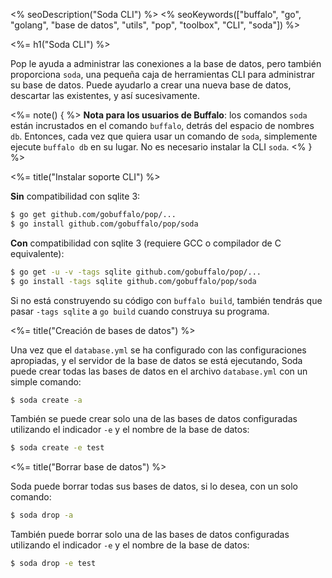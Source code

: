 <% seoDescription("Soda CLI") %>
<% seoKeywords(["buffalo", "go", "golang", "base de datos", "utils", "pop", "toolbox", "CLI", "soda"]) %>

<%= h1("Soda CLI") %>

Pop le ayuda a administrar las conexiones a la base de datos, pero también proporciona `soda`, una pequeña caja de herramientas CLI para administrar su base de datos. Puede ayudarlo a crear una nueva base de datos, descartar las existentes, y así sucesivamente.

<%= note() { %>
**Nota para los usuarios de Buffalo**: los comandos `soda` están incrustados en el comando `buffalo`, detrás del espacio de nombres `db`. Entonces, cada vez que quiera usar un comando de `soda`, simplemente ejecute `buffalo db` en su lugar. No es necesario instalar la CLI `soda`.
<% } %>

<%= title("Instalar soporte CLI") %>

**Sin** compatibilidad con sqlite 3:

```bash
$ go get github.com/gobuffalo/pop/...
$ go install github.com/gobuffalo/pop/soda
```

**Con** compatibilidad con sqlite 3 (requiere GCC o compilador de C equivalente):

```bash
$ go get -u -v -tags sqlite github.com/gobuffalo/pop/...
$ go install -tags sqlite github.com/gobuffalo/pop/soda
```

Si no está construyendo su código con `buffalo build`, también tendrás que pasar `-tags sqlite` a `go build` cuando construya su programa.

<%= title("Creación de bases de datos") %>

Una vez que el `database.yml` se ha configurado con las configuraciones apropiadas, y el servidor de la base de datos se está ejecutando, Soda puede crear todas las bases de datos en el archivo `database.yml` con un simple comando:

```bash
$ soda create -a
```

También se puede crear solo una de las bases de datos configuradas utilizando el indicador `-e` y el nombre de la base de datos:

```bash
$ soda create -e test
```

<%= title("Borrar base de datos") %>

Soda puede borrar todas sus bases de datos, si lo desea, con un solo comando:

```bash
$ soda drop -a
```

También puede borrar solo una de las bases de datos configuradas utilizando el indicador `-e` y el nombre de la base de datos:

```bash
$ soda drop -e test
```
